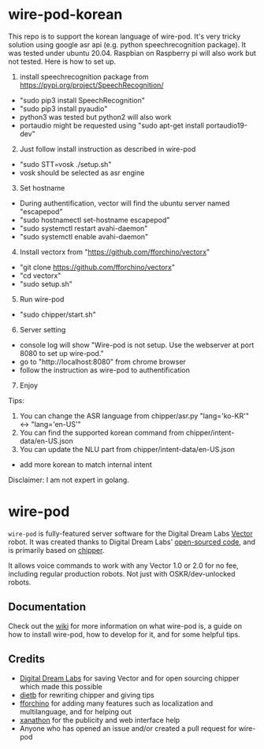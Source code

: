 # wire-pod-korean

This repo is to support the korean language of wire-pod.
It's very tricky solution using google asr api (e.g. python speechrecognition package).
It was tested under ubuntu 20.04. Raspbian on Raspberry pi will also work but not tested.
Here is how to set up.

1. install speechrecognition package from https://pypi.org/project/SpeechRecognition/
  - "sudo pip3 install SpeechRecognition"
  - "sudo pip3 install pyaudio"
  - python3 was tested but python2 will also work
  - portaudio might be requested using "sudo apt-get install portaudio19-dev"
2. Just follow install instruction as described in wire-pod
  - "sudo STT=vosk ./setup.sh"
  - vosk should be selected as asr engine
3. Set hostname
  - During authentification, vector will find the ubuntu server named "escapepod"
  - "sudo hostnamectl set-hostname escapepod"
  - "sudo systemctl restart avahi-daemon"
  - "sudo systemctl enable avahi-daemon"
4. Install vectorx from "https://github.com/fforchino/vectorx"
 - "git clone https://github.com/fforchino/vectorx"
 - "cd vectorx"
 - "sudo setup.sh"
5. Run wire-pod
  - "sudo chipper/start.sh"
6. Server setting
 - console log will show "Wire-pod is not setup. Use the webserver at port 8080 to set up wire-pod."
 - go to "http://localhost:8080" from chrome browser
 - follow the instruction as wire-pod to authentification
7. Enjoy

Tips:
1. You can change the ASR language from chipper/asr.py
 "lang='ko-KR'" <-> "lang='en-US'"
2. You can find the supported korean command from chipper/intent-data/en-US.json
3. You can update the NLU part from chipper/intent-data/en-US.json
 - add more korean to match internal intent

Disclaimer: I am not expert in golang.


# wire-pod

`wire-pod` is fully-featured server software for the Digital Dream Labs [Vector](https://www.digitaldreamlabs.com/pages/meet-vector) robot. It was created thanks to Digital Dream Labs' [open-sourced code](https://github.com/digital-dream-labs), and is primarily based on [chipper](https://github.com/digital-dream-labs/chipper).

It allows voice commands to work with any Vector 1.0 or 2.0 for no fee, including regular production robots. Not just with OSKR/dev-unlocked robots.

## Documentation

Check out the [wiki](https://github.com/kercre123/wire-pod/wiki) for more information on what wire-pod is, a guide on how to install wire-pod, how to develop for it, and for some helpful tips.

## Credits

- [Digital Dream Labs](https://github.com/digital-dream-labs) for saving Vector and for open sourcing chipper which made this possible
- [dietb](https://github.com/dietb) for rewriting chipper and giving tips
- [fforchino](https://github.com/fforchino) for adding many features such as localization and multilanguage, and for helping out
- [xanathon](https://github.com/xanathon) for the publicity and web interface help
- Anyone who has opened an issue and/or created a pull request for wire-pod
